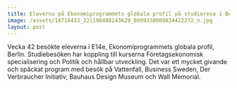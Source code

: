 ```yaml
---
title: Eleverna på Ekonomiprogrammets globala profil på studieresa i Berlin
image: /assets/14716433_321198488243629_8099338009834422272_n.jpg
layout: post
---
```


Vecka 42 besökte eleverna i E14e, Ekonomiprogrammets globala profil, Berlin. Studiebesöken har koppling till kurserna Företagsekonomisk specialisering och Politik och hållbar utveckling. Det var ett mycket givande och späckat program med besök på Vattenfall, Business Sweden, Der Verbraucher Initiativ, Bauhaus Design Museum och Wall Memorial.
